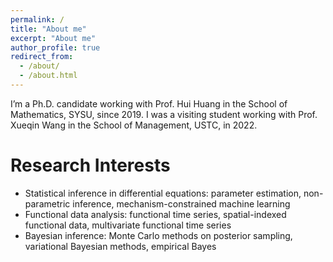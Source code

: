 ```yaml
---
permalink: /
title: "About me"
excerpt: "About me"
author_profile: true
redirect_from: 
  - /about/
  - /about.html
---
```


I’m a Ph.D. candidate working with Prof. Hui Huang in the School of Mathematics, SYSU, since 2019. I was a visiting student working with Prof. Xueqin Wang in the School of Management, USTC, in 2022.

Research Interests
======
- Statistical inference in differential equations: parameter estimation, non-parametric inference, mechanism-constrained machine learning
- Functional data analysis: functional time series, spatial-indexed functional data, multivariate functional time series
- Bayesian inference: Monte Carlo methods on posterior sampling, variational Bayesian methods, empirical Bayes
  
